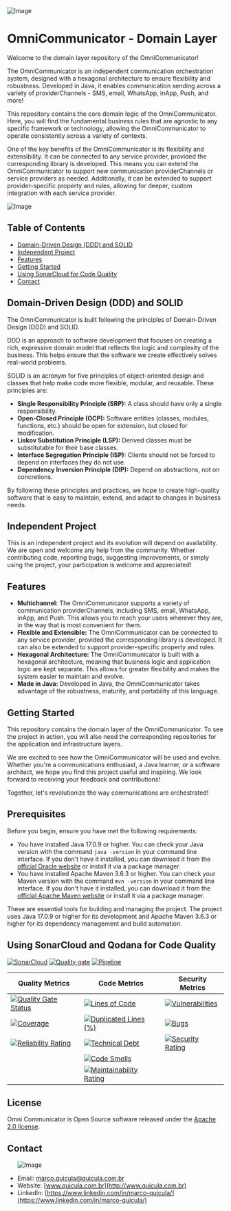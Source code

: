 <img src="images/logo_reduzido.png" alt="Image">

# OmniCommunicator - Domain Layer

Welcome to the domain layer repository of the OmniCommunicator!

The OmniCommunicator is an independent communication orchestration system, designed with a hexagonal architecture to ensure flexibility and robustness. Developed in Java, it enables communication sending across a variety of providerChannels - SMS, email, WhatsApp, inApp, Push, and more!

This repository contains the core domain logic of the OmniCommunicator. Here, you will find the fundamental business rules that are agnostic to any specific framework or technology, allowing the OmniCommunicator to operate consistently across a variety of contexts.

One of the key benefits of the OmniCommunicator is its flexibility and extensibility. It can be connected to any service provider, provided the corresponding library is developed. This means you can extend the OmniCommunicator to support new communication providerChannels or service providers as needed. Additionally, it can be extended to support provider-specific property and rules, allowing for deeper, custom integration with each service provider.

<img src="images/imagem_readme_reduzido.png" alt="Image" >

## Table of Contents
- [Domain-Driven Design (DDD) and SOLID](#domain-driven-design-ddd-and-solid)
- [Independent Project](#independent-project)
- [Features](#features)
- [Getting Started](#getting-started)
- [Using SonarCloud for Code Quality](#using-sonarCloud-and-qodana-for-code-quality)
- [Contact](#contact)

## Domain-Driven Design (DDD) and SOLID

The OmniCommunicator is built following the principles of Domain-Driven Design (DDD) and SOLID.

DDD is an approach to software development that focuses on creating a rich, expressive domain model that reflects the logic and complexity of the business. This helps ensure that the software we create effectively solves real-world problems.

SOLID is an acronym for five principles of object-oriented design and classes that help make code more flexible, modular, and reusable. These principles are:

- **Single Responsibility Principle (SRP):** A class should have only a single responsibility.
- **Open-Closed Principle (OCP):** Software entities (classes, modules, functions, etc.) should be open for extension, but closed for modification.
- **Liskov Substitution Principle (LSP):** Derived classes must be substitutable for their base classes.
- **Interface Segregation Principle (ISP):** Clients should not be forced to depend on interfaces they do not use.
- **Dependency Inversion Principle (DIP):** Depend on abstractions, not on concretions.

By following these principles and practices, we hope to create high-quality software that is easy to maintain, extend, and adapt to changes in business needs.

## Independent Project

This is an independent project and its evolution will depend on availability. We are open and welcome any help from the community. Whether contributing code, reporting bugs, suggesting improvements, or simply using the project, your participation is welcome and appreciated!

## Features

- **Multichannel:** The OmniCommunicator supports a variety of communication providerChannels, including SMS, email, WhatsApp, inApp, and Push. This allows you to reach your users wherever they are, in the way that is most convenient for them.
- **Flexible and Extensible:** The OmniCommunicator can be connected to any service provider, provided the corresponding library is developed. It can also be extended to support provider-specific property and rules.
- **Hexagonal Architecture:** The OmniCommunicator is built with a hexagonal architecture, meaning that business logic and application logic are kept separate. This allows for greater flexibility and makes the system easier to maintain and evolve.
- **Made in Java:** Developed in Java, the OmniCommunicator takes advantage of the robustness, maturity, and portability of this language.

## Getting Started

This repository contains the domain layer of the OmniCommunicator. To see the project in action, you will also need the corresponding repositories for the application and infrastructure layers.

We are excited to see how the OmniCommunicator will be used and evolve. Whether you're a communications enthusiast, a Java learner, or a software architect, we hope you find this project useful and inspiring. We look forward to receiving your feedback and contributions!

Together, let's revolutionize the way communications are orchestrated!

## Prerequisites

Before you begin, ensure you have met the following requirements:

- You have installed Java 17.0.9 or higher. You can check your Java version with the command `java -version` in your command line interface. If you don't have it installed, you can download it from the [official Oracle website](https://www.oracle.com/java/technologies/javase-jdk17-downloads.html) or install it via a package manager.
- You have installed Apache Maven 3.6.3 or higher. You can check your Maven version with the command `mvn -version` in your command line interface. If you don't have it installed, you can download it from the [official Apache Maven website](https://maven.apache.org/download.cgi) or install it via a package manager.

These are essential tools for building and managing the project. The project uses Java 17.0.9 or higher for its development and Apache Maven 3.6.3 or higher for its dependency management and build automation.

## Using SonarCloud and Qodana for Code Quality

[![SonarCloud](https://sonarcloud.io/images/project_badges/sonarcloud-white.svg)](https://sonarcloud.io/summary/new_code?id=my-virtual-hub_omni-domain) 
[![Quality gate](https://sonarcloud.io/api/project_badges/quality_gate?project=my-virtual-hub_omni-domain)](https://sonarcloud.io/summary/new_code?id=my-virtual-hub_omni-domain) [![Pipeline](https://github.com/my-virtual-hub/omni-domain/actions/workflows/pipeline.yaml/badge.svg)](https://github.com/my-virtual-hub/omni-domain/actions/workflows/pipeline.yaml) 

| Quality Metrics | Code Metrics | Security Metrics |
|---|---|---|
| [![Quality Gate Status](https://sonarcloud.io/api/project_badges/measure?project=my-virtual-hub_omni-domain&metric=alert_status)](https://sonarcloud.io/summary/new_code?id=my-virtual-hub_omni-domain) | [![Lines of Code](https://sonarcloud.io/api/project_badges/measure?project=my-virtual-hub_omni-domain&metric=ncloc)](https://sonarcloud.io/summary/new_code?id=my-virtual-hub_omni-domain) | [![Vulnerabilities](https://sonarcloud.io/api/project_badges/measure?project=my-virtual-hub_omni-domain&metric=vulnerabilities)](https://sonarcloud.io/summary/new_code?id=my-virtual-hub_omni-domain) |
| [![Coverage](https://sonarcloud.io/api/project_badges/measure?project=my-virtual-hub_omni-domain&metric=coverage)](https://sonarcloud.io/summary/new_code?id=my-virtual-hub_omni-domain) | [![Duplicated Lines (%)](https://sonarcloud.io/api/project_badges/measure?project=my-virtual-hub_omni-domain&metric=duplicated_lines_density)](https://sonarcloud.io/summary/new_code?id=my-virtual-hub_omni-domain) | [![Bugs](https://sonarcloud.io/api/project_badges/measure?project=my-virtual-hub_omni-domain&metric=bugs)](https://sonarcloud.io/summary/new_code?id=my-virtual-hub_omni-domain) |
| [![Reliability Rating](https://sonarcloud.io/api/project_badges/measure?project=my-virtual-hub_omni-domain&metric=reliability_rating)](https://sonarcloud.io/summary/new_code?id=my-virtual-hub_omni-domain) | [![Technical Debt](https://sonarcloud.io/api/project_badges/measure?project=my-virtual-hub_omni-domain&metric=sqale_index)](https://sonarcloud.io/summary/new_code?id=my-virtual-hub_omni-domain) | [![Security Rating](https://sonarcloud.io/api/project_badges/measure?project=my-virtual-hub_omni-domain&metric=security_rating)](https://sonarcloud.io/summary/new_code?id=my-virtual-hub_omni-domain) |
| | [![Code Smells](https://sonarcloud.io/api/project_badges/measure?project=my-virtual-hub_omni-domain&metric=code_smells)](https://sonarcloud.io/summary/new_code?id=my-virtual-hub_omni-domain) | |
| | [![Maintainability Rating](https://sonarcloud.io/api/project_badges/measure?project=my-virtual-hub_omni-domain&metric=sqale_rating)](https://sonarcloud.io/summary/new_code?id=my-virtual-hub_omni-domain) | |

## License

Omni Communicator is Open Source software released under the [Apache 2.0 license](https://www.apache.org/licenses/LICENSE-2.0.html).

## Contact

<ul>
  <img src="images/marco.png" alt="Image">
</ul>

- Email: [marco.quicula@quicula.com.br](mailto:marco.quicula@quicula.com.br)
- Website: [www.quicula.com.br](http://www.quicula.com.br)
- LinkedIn: [https://www.linkedin.com/in/marco-quicula/](https://www.linkedin.com/in/marco-quicula/)